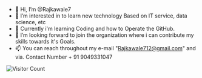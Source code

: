 - 👋 Hi, I’m @Rajkawale7
- 👀 I’m interested in to learn new technology Based on IT service, data science, etc
- 🌱 Currently i'm learning Coding and how to Operate the GitHub.
- 💞️ I’m looking forward to join the organization where i can contribute my skills towards it's Goals. 
- 📫 You can reach throughout my e-mail "Rajkawale712@gmail.com" and via. Contact Number + 91 9049331047


![Visitor Count](https://profile-counter.glitch.me/{Rajkawale7}/count.svg)

<!---
Rajkawale7/Rajkawale7 is a ✨ special ✨ repository because its `README.md` (this file) appears on your GitHub profile.
You can click the Preview link to take a look at your changes.
--->
